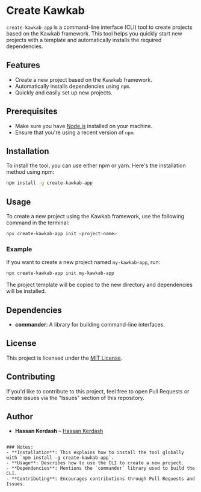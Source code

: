# Create Kawkab

`create-kawkab-app` is a command-line interface (CLI) tool to create projects based on the Kawkab framework. This tool helps you quickly start new projects with a template and automatically installs the required dependencies.

## Features

- Create a new project based on the Kawkab framework.
- Automatically installs dependencies using `npm`.
- Quickly and easily set up new projects.

## Prerequisites

- Make sure you have [Node.js](https://nodejs.org/) installed on your machine.
- Ensure that you're using a recent version of `npm`.

## Installation

To install the tool, you can use either npm or yarn. Here's the installation method using npm:

```bash
npm install -g create-kawkab-app
```

## Usage

To create a new project using the Kawkab framework, use the following command in the terminal:

```bash
npx create-kawkab-app init <project-name>
```

### Example

If you want to create a new project named `my-kawkab-app`, run:

```bash
npx create-kawkab-app init my-kawkab-app
```

The project template will be copied to the new directory and dependencies will be installed.

## Dependencies

- **commander**: A library for building command-line interfaces.

## License

This project is licensed under the [MIT License](LICENSE).

## Contributing

If you'd like to contribute to this project, feel free to open Pull Requests or create issues via the "Issues" section of this repository.

## Author

- **Hassan Kerdash** – [Hassan Kerdash](https://www.linkedin.com/in/hassankerdash/)
```

### Notes:
- **Installation**: This explains how to install the tool globally with `npm install -g create-kawkab-app`.
- **Usage**: Describes how to use the CLI to create a new project.
- **Dependencies**: Mentions the `commander` library used to build the CLI.
- **Contributing**: Encourages contributions through Pull Requests and Issues.
